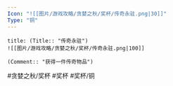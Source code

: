```yaml
---
Icon: "![[图片/游戏攻略/贪婪之秋/奖杯/传奇永驻.png|30]]"
Type: "铜"
---
```

```ad-common-bronze-trophy
title: (Title:: "传奇永驻")
![[图片/游戏攻略/贪婪之秋/奖杯/传奇永驻.png|100]]

(Comment:: "获得一件传奇物品")
```

#贪婪之秋/奖杯 #奖杯 #奖杯/铜

